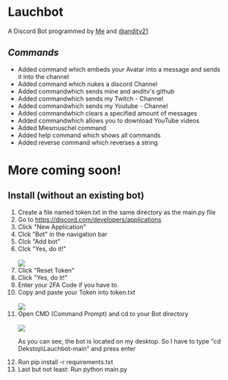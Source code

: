 <h1>Lauchbot</h1>
<p>A Discord Bot programmed by <a href="https://github.com/Lauchschwert">Me</a> and <a href="https://github.com/anditv21">@anditv21</a></p>
<h2><b><em>Commands</em></b></h2>
<ul>
   <li>Added command which embeds your Avatar into a message and sends it into the channel</li>
   <li>Added command which nukes a discord Channel</li>
   <li>Added commandwhich sends mine and anditv's github</li>
   <li>Added commandwhich sends my Twitch - Channel</li>
   <li>Added commandwhich sends my Youtube - Channel</li>
   <li>Added commandwhich clears a specified amount of messages</li>
   <li>Added commandwhich allows you to download YouTube videos</li>
   <li>Added Miesmuschel command</li>
   <li>Added help command which shows all commands</li>
   <li>Added reverse command which reverses a string</li>
</ul>
<h1>More coming soon!</h1>

<h2>Install (without an existing bot)</h2>
<ol>
   <li>Create a file named token.txt in the same directory as the main.py file</li>
   <li>Go to <a href="https://discord.com/developers/applications">https://discord.com/developers/applications</a></li>
   <li>Click "New Application"</li>
   <li>Clck "Bot" in the navigation bar</li>
   <li>Clck "Add bot"</li>
   <li>Clck "Yes, do it!"</li>
   <br>
   <img src="https://i.ibb.co/27mLWRJ/image-2022-05-31-164248276.png">
   <br>
   <li>Click "Reset Token"</li>
   <li>Click "Yes, do it!"</li>
   <li>Enter your 2FA Code if you have to.</li>
   <li>Copy and paste your Token into token.txt</li>
   <br>
   <img src="https://i.ibb.co/yf9Qncv/image-2022-05-31-172313605.png">
  <li>Open CMD (Command Prompt) and cd to your Bot directory</li>
  <br>
  <img src="https://i.ibb.co/x2GMCMY/image-2022-05-31-171506522.png">
  <br>

  As you can see, the bot is located on my desktop.
    So I have to type "cd Dekstop\Lauchbot-main" and press enter
    <br>
  <li>Run pip install -r requirements.txt</li>
  <li>Last but not least: Run python main.py
</ol>
